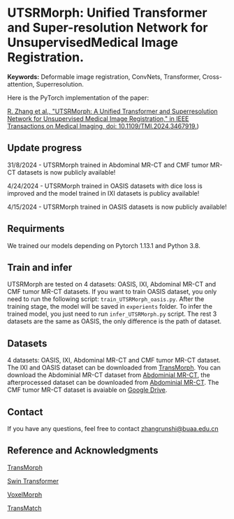 # UTSRMorph: Unified Transformer and Super-resolution Network for UnsupervisedMedical Image Registration.
<strong>Keywords:</strong> Deformable image registration, ConvNets, Transformer, Cross-attention, Superresolution.

Here is the PyTorch implementation of the paper:

[R. Zhang et al., "UTSRMorph: A Unified Transformer and Superresolution Network for Unsupervised Medical Image Registration," in IEEE Transactions on Medical Imaging, doi: 10.1109/TMI.2024.3467919.](https://ieeexplore.ieee.org/document/10693635))

## Update progress

31/8/2024 - UTSRMorph trained in Abdominal MR-CT and CMF tumor MR-CT datasets is now publicly available!

4/24/2024 - UTSRMorph trained in OASIS datasets with dice loss is improved and the model trained in IXI datasets is publicy available!

4/15/2024 - UTSRMorph trained in OASIS datasets is now publicly available!

## Requirments
We trained our models depending on Pytorch 1.13.1 and Python 3.8.

## Train and infer
UTSRMorph are tested on 4 datasets: OASIS, IXI, Abdominal MR-CT and CMF tumor MR-CT datasets.
If you want to train OASIS dataset, you only need to run the following script: `train_UTSRMorph_oasis.py`. After the training stage, the model will be saved in `experients` folder.
To infer the trained model, you just need to run `infer_UTSRMorph.py` script.
The rest 3 datasets are the same as OASIS, the only difference is the path of dataset.

## Datasets
4 datasets: OASIS, IXI, Abdominal MR-CT and CMF tumor MR-CT dataset.
The IXI and OASIS dataset can be downloaded from [TransMorph](https://github.com/junyuchen245/TransMorph_Transformer_for_Medical_Image_Registration).
You can download the Abdominial MR-CT dataset from [Abdominial MR-CT](https://drive.google.com/file/d/1R6bapU2UuAtmUTOrTJxMyDq-KxX8uZCo/view?usp=drive_link), the afterprocessed dataset can be downloaded from [Abdominial MR-CT](https://drive.google.com/file/d/1StPmkMCHKdM3a-yJQh8-bW6n6RkmaM92/view?usp=drive_link).
The CMF tumor MR-CT dataset is avaiable on [Google Drive](https://drive.google.com/file/d/1Ugi_C_0JdyAxuzYT55t_Be-hAn-iNuLK/view?usp=drive_link).

## Contact
If you have any questions, feel free to contact zhangrunshi@buaa.edu.cn

## Reference and Acknowledgments
[TransMorph](https://github.com/junyuchen245/TransMorph_Transformer_for_Medical_Image_Registration)

[Swin Transformer](https://github.com/microsoft/Swin-Transformer)

[VoxelMorph](https://github.com/voxelmorph/voxelmorph)

[TransMatch](https://github.com/tzayuan/TransMatch_TMI)
